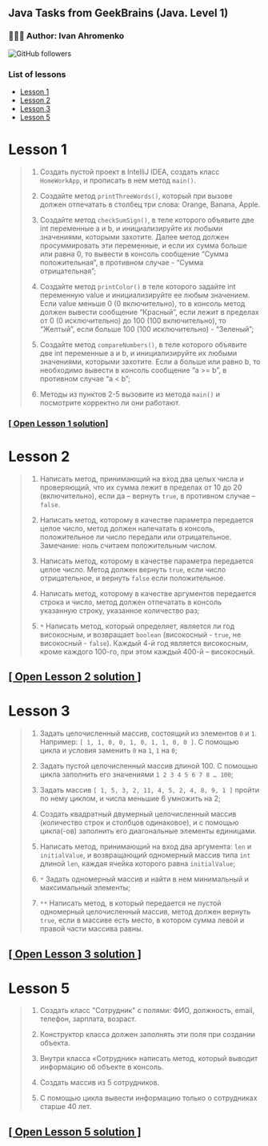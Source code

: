 ## Java Tasks from GeekBrains (Java. Level 1)
### 👨🏽‍💻 Author: Ivan Ahromenko
![GitHub followers](https://img.shields.io/github/followers/ahrom?style=social)
### List of lessons
* [Lesson 1](#lesson-1)
* [Lesson 2](#lesson-2)
* [Lesson 3](#lesson-3)
* [Lesson 5](#lesson-5)

# Lesson 1
>1. Создать пустой проект в IntelliJ IDEA, создать класс `HomeWorkApp`, и прописать в нем метод `main()`.
>
>2. Создайте метод `printThreeWords()`, который при вызове должен отпечатать в столбец три слова: Orange, Banana, Apple.
>
>3. Создайте метод `checkSumSign()`, в теле которого объявите две int переменные a и b, и инициализируйте их любыми значениями, которыми захотите. Далее метод должен просуммировать эти переменные, и если их сумма больше или равна 0, то вывести в консоль сообщение “Сумма положительная”, в противном случае - “Сумма отрицательная”;
>
>4. Создайте метод `printColor()` в теле которого задайте int переменную value и инициализируйте ее любым значением. Если value меньше 0 (0 включительно), то в консоль метод должен вывести сообщение “Красный”, если лежит в пределах от 0 (0 исключительно) до 100 (100 включительно), то “Желтый”, если больше 100 (100 исключительно) - “Зеленый”;
>
>5. Создайте метод `compareNumbers()`, в теле которого объявите две int переменные a и b, и инициализируйте их любыми значениями, которыми захотите. Если a больше или равно b, то необходимо вывести в консоль сообщение “a >= b”, в противном случае “a < b”;
>
>6. Методы из пунктов 2-5 вызовите из метода `main()` и посмотрите корректно ли они работают.

### [[ Open Lesson 1 solution]](https://github.com/ahrom/java-hw-tasks/blob/main/Lesson1.java)

# Lesson 2
>1. Написать метод, принимающий на вход два целых числа и проверяющий, что их сумма лежит в пределах от 10 до 20 (включительно), если да – вернуть `true`, в противном случае – `false`.
>
>2. Написать метод, которому в качестве параметра передается целое число, метод должен напечатать в консоль, положительное ли число передали или отрицательное. Замечание: ноль считаем положительным числом.
>
>3. Написать метод, которому в качестве параметра передается целое число. Метод должен вернуть `true`, если число отрицательное, и вернуть `false` если положительное.
>
>4. Написать метод, которому в качестве аргументов передается строка и число, метод должен отпечатать в консоль указанную строку, указанное количество раз;
>
>5. `*` Написать метод, который определяет, является ли год високосным, и возвращает `boolean` (високосный - `true`, не високосный - `false`). Каждый 4-й год является високосным, кроме каждого 100-го, при этом каждый 400-й – високосный.

## [[ Open Lesson 2 solution ]](https://github.com/ahrom/java-hw-tasks/blob/main/Lesson2.java)

# Lesson 3
>1. Задать целочисленный массив, состоящий из элементов `0` и `1`. Например: `[ 1, 1, 0, 0, 1, 0, 1, 1, 0, 0 ]`. С помощью цикла и условия заменить `0` на `1`, `1` на `0`;
>
>2. Задать пустой целочисленный массив длиной 100. С помощью цикла заполнить его значениями `1 2 3 4 5 6 7 8 … 100`;
>
>3. Задать массив `[ 1, 5, 3, 2, 11, 4, 5, 2, 4, 8, 9, 1 ]` пройти по нему циклом, и числа меньшие 6 умножить на 2;
>
>4. Создать квадратный двумерный целочисленный массив (количество строк и столбцов одинаковое), и с помощью цикла(-ов) заполнить его диагональные элементы единицами.
>
>5. Написать метод, принимающий на вход два аргумента: `len` и `initialValue`, и возвращающий одномерный массив типа `int` длиной `len`, каждая ячейка которого равна `initialValue`;
>
>6. `*` Задать одномерный массив и найти в нем минимальный и максимальный элементы;
>
>7. `**` Написать метод, в который передается не пустой одномерный целочисленный массив, метод должен вернуть `true`, если в массиве есть место, в котором сумма левой и правой части массива равны.
## [[ Open Lesson 3 solution ]](https://github.com/ahrom/java-hw-tasks/blob/main/Lesson3.java)

# Lesson 5
>1. Создать класс "Сотрудник" с полями: ФИО, должность, email, телефон, зарплата, возраст.
>
>2. Конструктор класса должен заполнять эти поля при создании объекта.
>
>3. Внутри класса «Сотрудник» написать метод, который выводит информацию об объекте в консоль.
>
>4. Создать массив из 5 сотрудников.
>
>5. С помощью цикла вывести информацию только о сотрудниках старше 40 лет.

## [[ Open Lesson 5 solution ]](https://github.com/ahrom/java-hw-tasks/tree/main/Lesson5)
